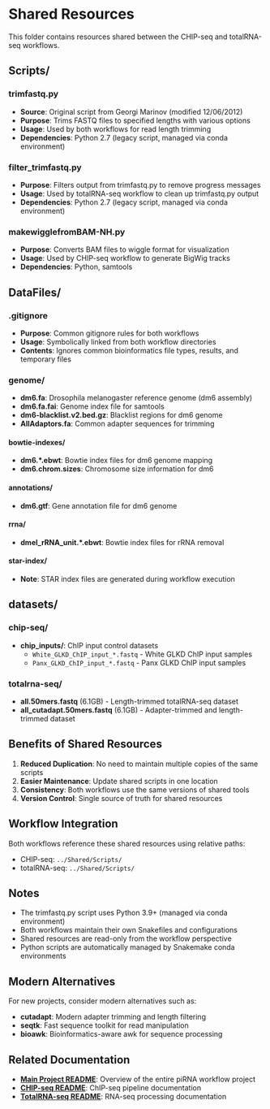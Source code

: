 # Shared Resources

This folder contains resources shared between the CHIP-seq and totalRNA-seq workflows.

## Scripts/

### trimfastq.py
- **Source**: Original script from Georgi Marinov (modified 12/06/2012)
- **Purpose**: Trims FASTQ files to specified lengths with various options
- **Usage**: Used by both workflows for read length trimming
- **Dependencies**: Python 2.7 (legacy script, managed via conda environment)

### filter_trimfastq.py
- **Purpose**: Filters output from trimfastq.py to remove progress messages
- **Usage**: Used by totalRNA-seq workflow to clean up trimfastq.py output
- **Dependencies**: Python 2.7 (legacy script, managed via conda environment)

### makewigglefromBAM-NH.py
- **Purpose**: Converts BAM files to wiggle format for visualization
- **Usage**: Used by CHIP-seq workflow to generate BigWig tracks
- **Dependencies**: Python, samtools

## DataFiles/

### .gitignore
- **Purpose**: Common gitignore rules for both workflows
- **Usage**: Symbolically linked from both workflow directories
- **Contents**: Ignores common bioinformatics file types, results, and temporary files

### genome/
- **dm6.fa**: Drosophila melanogaster reference genome (dm6 assembly)
- **dm6.fa.fai**: Genome index file for samtools
- **dm6-blacklist.v2.bed.gz**: Blacklist regions for dm6 genome
- **AllAdaptors.fa**: Common adapter sequences for trimming

#### bowtie-indexes/
- **dm6.*.ebwt**: Bowtie index files for dm6 genome mapping
- **dm6.chrom.sizes**: Chromosome size information for dm6

#### annotations/
- **dm6.gtf**: Gene annotation file for dm6 genome

#### rrna/
- **dmel_rRNA_unit.*.ebwt**: Bowtie index files for rRNA removal

#### star-index/
- **Note**: STAR index files are generated during workflow execution

## datasets/

### chip-seq/
- **chip_inputs/**: ChIP input control datasets
  - `White_GLKD_ChIP_input_*.fastq` - White GLKD ChIP input samples
  - `Panx_GLKD_ChIP_input_*.fastq` - Panx GLKD ChIP input samples

### totalrna-seq/
- **all.50mers.fastq** (6.1GB) - Length-trimmed totalRNA-seq dataset
- **all_cutadapt.50mers.fastq** (6.1GB) - Adapter-trimmed and length-trimmed dataset

## Benefits of Shared Resources

1. **Reduced Duplication**: No need to maintain multiple copies of the same scripts
2. **Easier Maintenance**: Update shared scripts in one location
3. **Consistency**: Both workflows use the same versions of shared tools
4. **Version Control**: Single source of truth for shared resources

## Workflow Integration

Both workflows reference these shared resources using relative paths:
- CHIP-seq: `../Shared/Scripts/`
- totalRNA-seq: `../Shared/Scripts/`

## Notes

- The trimfastq.py script uses Python 3.9+ (managed via conda environment)
- Both workflows maintain their own Snakefiles and configurations
- Shared resources are read-only from the workflow perspective
- Python scripts are automatically managed by Snakemake conda environments

## Modern Alternatives

For new projects, consider modern alternatives such as:
- **cutadapt**: Modern adapter trimming and length filtering
- **seqtk**: Fast sequence toolkit for read manipulation
- **bioawk**: Bioinformatics-aware awk for sequence processing

## Related Documentation

- **[Main Project README](../README.md)**: Overview of the entire piRNA workflow project
- **[CHIP-seq README](../CHIP-seq/README.md)**: ChIP-seq pipeline documentation
- **[TotalRNA-seq README](../totalRNA-seq/README.md)**: RNA-seq processing documentation
